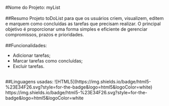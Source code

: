 #Nome do Projeto: myList 
<br>
<br>
##Resumo 
Projeto toDoList para que os usuários criem, visualizem, editem e marquem como concluídas as tarefas que precisam realizar. 
O principal objetivo é proporcionar uma forma simples e eficiente de gerenciar compromissos, prazos e prioridades. 
<br>  
##Funcionalidades:
  * Adicionar tarefas;
  * Marcar tarefas como concluídas;
  * Excluir tarefas.
<br>  
##Linguagens usadas:
![HTML5](https://img.shields.io/badge/html5-%23E34F26.svg?style=for-the-badge&logo=html5&logoColor=white)
https://img.shields.io/badge/html5-%23E34F26.svg?style=for-the-badge&logo=html5&logoColor=white
